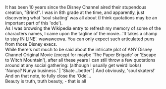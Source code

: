 It has been 10 years since the Disney Channel aired their stupendous creation, "Brink!". I was in 8th grade at the time, and apparently, just discovering what 'soul skating' was all about (I think quotations may be an important part of this 'ode').<br/>As I was browsing the Wikipedia entry to refresh my memory of some of the characters names, I came upon the tagline of the movie…'It takes a champ to stay IN LINE'. wawaweewa. You can only expect such articulated puns from those Disney execs.<br/>While there's not much to be said about the intricate plot of ANY Disney Channel Original Movie (except for maybe 'The Paper Brigade' or 'Escape to Witch Mountain'), after all these years I can still throw a few quotations around at any social gathering: (although I usually get weird looks)<br/>'Nunya? Nunya business.' | 'Skate...better' | And obviously, 'soul skaters!' <br/>
And on that note, to fully close the 'Ode'... <br/>Beauty is truth, truth beauty, - that is all 